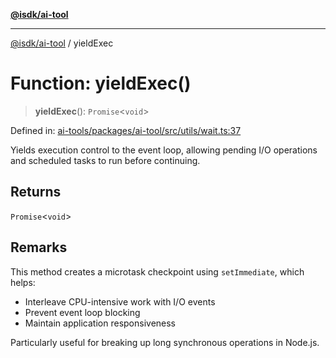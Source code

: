[**@isdk/ai-tool**](../README.md)

***

[@isdk/ai-tool](../globals.md) / yieldExec

# Function: yieldExec()

> **yieldExec**(): `Promise`\<`void`\>

Defined in: [ai-tools/packages/ai-tool/src/utils/wait.ts:37](https://github.com/isdk/ai-tool.js/blob/a24331161aecd2d7bbd8dc9f9cd3d984871261cb/src/utils/wait.ts#L37)

Yields execution control to the event loop, allowing pending I/O operations
and scheduled tasks to run before continuing.

## Returns

`Promise`\<`void`\>

## Remarks

This method creates a microtask checkpoint using `setImmediate`, which helps:
- Interleave CPU-intensive work with I/O events
- Prevent event loop blocking
- Maintain application responsiveness

Particularly useful for breaking up long synchronous operations in Node.js.
